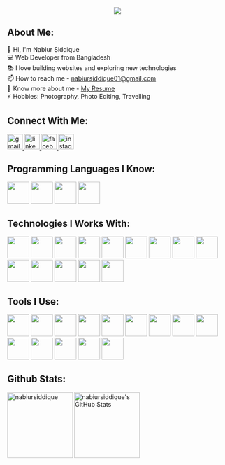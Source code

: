 <div align="center">
  <img src="https://i.ibb.co.com/C7tPm4R/Github-Banner.jpg"  />
</div>

<h2 align="left">About Me:</h2>
<p align="left">
👋 Hi, I'm Nabiur Siddique<br> 
💻 Web Developer from Bangladesh<br>
📚 I love building websites and exploring new technologies<br>
📫 How to reach me - <a href="mailto:nabiursiddique01@gmail.com">nabiursiddique01@gmail.com</a><br>
📄 Know more about me - <a href="https://drive.google.com/file/d/1UTAgoUQTFUL47HoQQCQ3-muiOnpQctpx/view">My Resume</a><br>
⚡ Hobbies: Photography, Photo Editing, Travelling
</p>

<h2 align="left">Connect With Me:</h2>

<div align="left">
  <a href="mailto:nabiursiddique01@gmail.com">
  <img src="https://img.shields.io/static/v1?message=Gmail&logo=gmail&label=&color=D14836&logoColor=white&labelColor=&style=for-the-badge" height="35" alt="gmail logo" />
  </a>

  <a href="https://www.linkedin.com/in/nabiursiddique/" target="_blank">
    <img src="https://img.shields.io/static/v1?message=LinkedIn&logo=linkedin&label=&color=0077B5&logoColor=white&labelColor=&style=for-the-badge" height="35" alt="linkedin logo"  />
  </a>

  <a href="https://www.facebook.com/nabiursiddique">
    <img src="https://img.shields.io/static/v1?message=Facebook&logo=facebook&label=&color=1877F2&logoColor=white&labelColor=&style=for-the-badge" height="35" alt="facebook logo"  />
  </a>

  <a href="https://www.instagram.com/nabiursiddique/" target="_blank">
    <img src="https://img.shields.io/static/v1?message=Instagram&logo=instagram&label=&color=E4405F&logoColor=white&labelColor=&style=for-the-badge" height="35" alt="instagram logo"  />
  </a>
</div>

<h2 align="left">Programming Languages I Know:</h2>
<div align="left">
  <img src="https://skillicons.dev/icons?i=c" height="50" width="50"/>

  <img src="https://skillicons.dev/icons?i=cpp" height="50" width="50"/>

  <img src="https://skillicons.dev/icons?i=js" height="50" width="50"/>

  <img src="https://skillicons.dev/icons?i=ts" height="50" width="50"/>
</div>

<h2 align="left">Technologies I Works With:</h2>
<div align="left">
  <img src="https://skillicons.dev/icons?i=html" height="50" width="50"/>

  <img src="https://skillicons.dev/icons?i=css" height="50" width="50"/>

  <img src="https://skillicons.dev/icons?i=react" height="50" width="50"/>

  <img src="https://skillicons.dev/icons?i=nextjs" height="50" width="50"/>

  <img src="https://skillicons.dev/icons?i=redux" height="50" width="50"/>

  <img src="https://skillicons.dev/icons?i=mongodb" height="50" width="50"/>

  <img src="https://github.com/user-attachments/assets/a3e40bf1-82d5-4907-b3bd-10d2eb4b00f5" height="50" width="50"/>

  <img src="https://skillicons.dev/icons?i=nodejs" height="50" width="50"/>

  <img src="https://skillicons.dev/icons?i=express" height="50" width="50"/>

  <img src="https://skillicons.dev/icons?i=tailwindcss" height="50" width="50"/>

  <img src="https://skillicons.dev/icons?i=bootstrap" height="50" width="50"/>

  <img src="https://user-images.githubusercontent.com/25181517/190887795-99cb0921-e57f-430b-a111-e165deedaa36.png" height="50" width="50"/>

  <img src="https://github.com/user-attachments/assets/e4bd419a-2a4a-459a-ba9a-d3324e693c4d" height="50" width="50"/>

  <img src="https://github.com/user-attachments/assets/9027732b-de8c-4c4b-a065-235e15e33e5e" height="50" width="50"/>

</div>

###

<h2 align="left">Tools I Use:</h2>
<div align="left">
  <img src="https://skillicons.dev/icons?i=git" height="50" width="50"/>

  <img src="https://skillicons.dev/icons?i=github" height="50" width="50"/>

  <img src="https://skillicons.dev/icons?i=vscode" height="50" width="50"/>

  <img src="https://skillicons.dev/icons?i=sublime" height="50" width="50"/>
  
  <img src="https://skillicons.dev/icons?i=postman" height="50" width="50"/>

  <img src="https://skillicons.dev/icons?i=firebase" height="50" width="50"/>

  <img src="https://skillicons.dev/icons?i=figma" height="50" width="50"/>

   <img src="https://skillicons.dev/icons?i=ps" height="50" width="50"/>

  <img src="https://skillicons.dev/icons?i=ai" height="50" width="50"/>

  <img src="https://github-production-user-asset-6210df.s3.amazonaws.com/136815194/253220886-02494c7c-de6a-43a6-9293-6369696842ed.png" height="50" width="50"/>

   <img src="https://skillicons.dev/icons?i=notion" height="50" width="50"/>

  <img src="https://skillicons.dev/icons?i=npm" height="50" width="50"/>

  <img src="https://skillicons.dev/icons?i=yarn" height="50" width="50"/>

  <img src="https://skillicons.dev/icons?i=bun" height="50" width="50"/>
</div>

###

<h2 align="left">Github Stats:</h2>
<div>
<img align="left" src="https://github-readme-stats.vercel.app/api/top-langs?username=nabiursiddique&show_icons=true&locale=en&layout=compact" alt="nabiursiddique" height='150' />

<img src="https://github-readme-streak-stats.herokuapp.com/?user=nabiursiddique&theme=default&hide_border=true" alt="nabiursiddique's GitHub Stats" height='150' />
</div>
